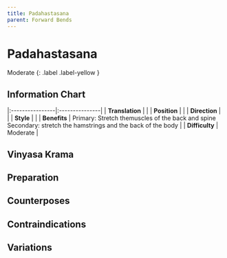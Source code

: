```yaml
---
title: Padahastasana
parent: Forward Bends
---
```

# Padahastasana
Moderate
{: .label .label-yellow }
## Information Chart

|:----------------|:---------------|
| **Translation** |    |
| **Position**    |    |
| **Direction**   |     |
| **Style**    |     |
| **Benefits** | Primary: Stretch themuscles of the back and spine <br> Secondary: stretch the hamstrings and the back of the body   |
| **Difficulty**  |  Moderate                              | 



## Vinyasa Krama 

## Preparation 

## Counterposes

## Contraindications

## Variations